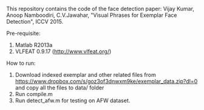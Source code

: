 

This repository contains the code of the face detection paper: 
Vijay Kumar, Anoop Namboodiri, C.V.Jawahar, "Visual Phrases for Exemplar Face Detection", ICCV 2015.

Pre-requisite:

1. Matlab R2013a
2. VLFEAT 0.9.17 (http://www.vlfeat.org/)

How to run:

1. Download indexed exemplar and other related files from https://www.dropbox.com/s/goz3of3dnwxm9ke/exemplar_data.zip?dl=0
   and copy all the files to data/ folder
2. Run compile.m
3. Run detect_afw.m for testing on AFW dataset.
